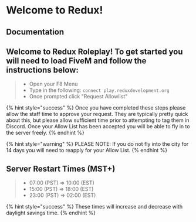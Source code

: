 # Welcome to Redux!

## Documentation

## Welcome to Redux Roleplay! To get started you will need to load FiveM and follow the instructions below:

> * Open your F8 Menu
> * Type in the following: `connect play.reduxdevelopment.org`
> * Once prompted click "Request Allowlist"

{% hint style="success" %}
Once you have completed these steps please allow the staff time to approve your request. They are typically pretty quick about this, but please allow sufficient time prior to attempting to tag them in Discord. Once your Allow List has been accepted you will be able to fly in to the server freely.
{% endhint %}

{% hint style="warning" %}
PLEASE NOTE: If you do not fly into the city for 14 days you will need to reapply for your Allow List.
{% endhint %}

## Server Restart Times (MST+)

> * 07:00 (PST) => 10:00 (EST)
> * 15:00 (PST) => 18:00 (EST)
> * 23:00 (PST) => 02:00 (EST)

{% hint style="success" %} 
These times will increase and decrease with daylight savings time. 
{% endhint %}

